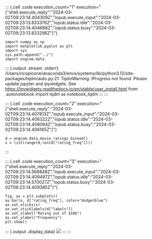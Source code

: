 ::: {.cell .code execution_count="1" execution="{\"shell.execute_reply\":\"2024-03-02T09:23:14.404309Z\",\"iopub.execute_input\":\"2024-03-02T09:23:13.833376Z\",\"iopub.status.idle\":\"2024-03-02T09:23:14.404688Z\",\"iopub.status.busy\":\"2024-03-02T09:23:13.833298Z\"}"}
``` {.python}
import numpy as np
import matplotlib.pyplot as plt
import sys
sys.path.append("../")
import engcom.data
```

::: {.output .stream .stderr}
    /Users/ricopicone/anaconda3/envs/systems/lib/python3.12/site-packages/tqdm/auto.py:21: TqdmWarning: IProgress not found. Please update jupyter and ipywidgets. See https://ipywidgets.readthedocs.io/en/stable/user_install.html
      from .autonotebook import tqdm as notebook_tqdm
:::
:::

::: {.cell .code execution_count="2" execution="{\"shell.execute_reply\":\"2024-03-02T09:23:14.407813Z\",\"iopub.execute_input\":\"2024-03-02T09:23:14.406322Z\",\"iopub.status.idle\":\"2024-03-02T09:23:14.408094Z\",\"iopub.status.busy\":\"2024-03-02T09:23:14.406165Z\"}"}
``` {.python}
d = engcom.data.movie_ratings_binned()
x = list(range(0,len(d["rating_freq"])))
```
:::

::: {.cell .code execution_count="3" execution="{\"shell.execute_reply\":\"2024-03-02T09:23:14.568848Z\",\"iopub.execute_input\":\"2024-03-02T09:23:14.409497Z\",\"iopub.status.idle\":\"2024-03-02T09:23:14.570027Z\",\"iopub.status.busy\":\"2024-03-02T09:23:14.409385Z\"}"}
``` {.python}
fig, ax = plt.subplots()
ax.bar(x, d["rating_freq"], color="dodgerblue")
ax.set_xticks(x)
ax.set_xticklabels(d["labels"])
ax.set_xlabel("Rating out of $10$")
ax.set_ylabel("Frequency")
plt.show()
```

::: {.output .display_data}
![](4238ca954018207934149ab08effb8fb4ce4294b.png)
:::
:::
